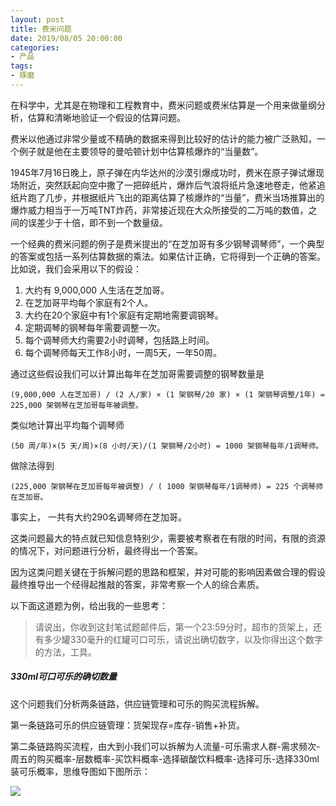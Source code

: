 ```yaml
---
layout: post
title: 费米问题
date: 2019/08/05 20:00:00
categories:
- 产品
tags:
- 琢磨
---
```


在科学中，尤其是在物理和工程教育中，费米问题或费米估算是一个用来做量纲分析，估算和清晰地验证一个假设的估算问题。

费米以他通过非常少量或不精确的数据来得到比较好的估计的能力被广泛熟知，一个例子就是他在主要领导的曼哈顿计划中估算核爆炸的“当量数”。

1945年7月16日晚上，原子弹在内华达州的沙漠引爆成功时，费米在原子弹试爆现场附近，突然跃起向空中撒了一把碎纸片，爆炸后气浪将纸片急速地卷走，他紧追纸片跑了几步，并根据纸片飞出的距离估算了核爆炸的“当量”，费米当场推算出的爆炸威力相当于一万吨TNT炸药，非常接近现在大众所接受的二万吨的数值，之间的误差少于十倍，即不到一个数量级。

一个经典的费米问题的例子是费米提出的“在芝加哥有多少钢琴调琴师”，一个典型的答案或包括一系列估算数据的乘法。如果估计正确，它将得到一个正确的答案。比如说，我们会采用以下的假设：

1. 大约有 9,000,000 人生活在芝加哥。
2. 在芝加哥平均每个家庭有2个人。
3. 大约在20个家庭中有1个家庭有定期地需要调钢琴。
4. 定期调琴的钢琴每年需要调整一次。
5. 每个调琴师大约需要2小时调琴，包括路上时间。
6. 每个调琴师每天工作8小时，一周5天，一年50周。

通过这些假设我们可以计算出每年在芝加哥需要调整的钢琴数量是

```
(9,000,000 人在芝加哥) / (2 人/家) × (1 架钢琴/20 家) × (1 架钢琴调整/1年) = 225,000 架钢琴在芝加哥每年被调整。
```

类似地计算出平均每个调琴师

```
(50 周/年)×(5 天/周)×(8 小时/天)/(1 架钢琴/2小时) = 1000 架钢琴每年/1调琴师。
```

做除法得到

```
(225,000 架钢琴在芝加哥每年被调整) / ( 1000 架钢琴每年/1调琴师) = 225 个调琴师在芝加哥。
```

事实上， 一共有大约290名调琴师在芝加哥。


这类问题最大的特点就已知信息特别少，需要被考察者在有限的时间，有限的资源的情况下，对问题进行分析，最终得出一个答案。

因为这类问题关键在于拆解问题的思路和框架，并对可能的影响因素做合理的假设最终推导出一个经得起推敲的答案，非常考察一个人的综合素质。

以下面这道题为例，给出我的一些思考：

> 请说出，你收到这封笔试题邮件后，第一个23:59分时，超市的货架上，还有多少罐330毫升的红罐可口可乐，请说出确切数字，以及你得出这个数字的方法，工具。

##### 330ml可口可乐的确切数量

这个问题我们分析两条链路，供应链管理和可乐的购买流程拆解。

第一条链路可乐的供应链管理：货架现存=库存-销售+补货。

第二条链路购买流程，由大到小我们可以拆解为人流量-可乐需求人群-需求频次-周五的购买概率-层数概率-买饮料概率-选择碳酸饮料概率-选择可乐-选择330ml装可乐概率，思维导图如下图所示：

![](http://pics.naaln.com/blog/2019-08-07-134221.jpg-basicBlog)